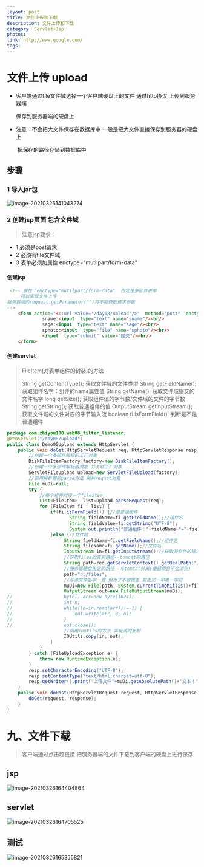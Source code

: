 ```yaml
---
layout: post
title: 文件上传和下载
description: 文件上传和下载
category: Servlet+Jsp
photos:
link: http://www.google.com/
tags:
---
```

# 文件上传 upload

* 客户端通过file文件域选择一个客户端硬盘上的文件  通过http协议 上传到服务器端

  保存到服务器端的硬盘上

* 注意：不会把大文件保存在数据库中  一般是把大文件直接保存到服务器的硬盘上

  ​          把保存的路径存储到数据库中

## 步骤

### 1  导入jar包

![image-20210326141043274](https://i.loli.net/2021/03/26/O3ANtCk8FM1ifJV.png)

 ### 2   创建jsp页面  包含文件域

>  注意jsp要求： 

* 1 必须是post请求
* 2 必须有file文件域
* 3 表单必须加属性  enctype="mutilpart/form-data"

#### 创建jsp

~~~html
 <!-- 属性：enctype="mutilpart/form-data"  指定是多部件表单
     可以实现文件上传
服务器端的request.getParameter("")将不能获取请求参数
-->                                                        
    <form action="<c:url value='/day08/upload'/>"  method="post"  enctype="multipart/form-data"   >
             sname:<input  type="text" name="sname"/><br/>
             sage:<input  type="text" name="sage"/><br/>
             sphoto:<input  type="file" name="sphoto"/><br/>
             <input  type="submit" value="提交"/><br/>
    </form>
~~~

#### 创建servlet

> FileItem(对表单组件的封装)的方法
>
> String getContentType();                 获取文件域的文件类型
> String getFieldName();                    获取组件名字：组件的name属性值
> String getName();                             获取文件域提交的文件名字
> long getSize();                                   获取组件值的字节数/文件域的文件的字节数
> String getString();                             获取普通组件的值
> OutputStream getInputStream();  获取文件域的文件对应的字节输入流
> boolean fi.isFormField();                 判断是不是普通组件

~~~java
package com.zhiyou100.web08_filter_listener;
@WebServlet("/day08/upload")
public class Demo05Upload extends HttpServlet {
	public void doGet(HttpServletRequest req, HttpServletResponse resp) throws ServletException, IOException {
		//创建一个多部件解析的工厂对象
		DiskFileItemFactory factory=new DiskFileItemFactory();
		//创建一个多部件解析器对象 并关联工厂对象
		ServletFileUpload upload=new ServletFileUpload(factory);
		//调用解析器的parse方法 解析requst对象   
		File muDi=null;
		try {
			//每个组件对应一个fileitem
			List<FileItem>  list=upload.parseRequest(req);
			for (FileItem fi : list) {
				if(fi.isFormField()) {//是普通组件
					   String fieldName=fi.getFieldName();//组件名
					   String fieldValue=fi.getString("UTF-8");
					   System.out.println("普通组件："+fieldName+"="+fieldValue);
				}else {//文件域
					 String fieldName=fi.getFieldName();//组件名
					 String fileName=fi.getName();//文件名
					 InputStream in=fi.getInputStream();//获取源文件的输入流
					 //获取files的真实路径--tomcat的路径
					 String path=req.getServletContext().getRealPath("/files");
                     //服务器硬盘指定的路径--与tomcat分离(重启项目不会消失)
					 path="d:/files";
                     //与源文件名字一致 但为了不被覆盖 前面加一串唯一字符
					 muDi=new File(path, System.currentTimeMillis()+fileName);
					 OutputStream out=new FileOutputStream(muDi);
//					 byte[] arr=new byte[1024];
//					 int n;
//					 while((n=in.read(arr))!=-1) {
//						 out.write(arr, 0, n);
//					 }
//					 out.close();
                     //调用ioutils的方法 实现流的复制
					 IOUtils.copy(in, out);
				}
			}
		} catch (FileUploadException e) {
			throw new RuntimeException(e);
		}
		resp.setCharacterEncoding("UTF-8");
		resp.setContentType("text/html;charset=utf-8");
		resp.getWriter().print("上传文件"+muDi.getAbsolutePath()+"文本！");
	}
	public void doPost(HttpServletRequest request, HttpServletResponse response) throws ServletException, IOException {
		doGet(request, response);
	}
}
~~~

# 九、文件下载

> 客户端通过点击超链接 把服务器端的文件下载到客户端的硬盘上进行保存

## jsp

![image-20210326164404864](https://i.loli.net/2021/03/26/7kTMSVGmhu9qIop.png)

## servlet

![image-20210326164705525](https://i.loli.net/2021/03/26/esF8gN1XVAytRkI.png)

## 测试

![image-20210326165355821](https://i.loli.net/2021/03/26/fPQK9sGrWvd4tYu.png)
